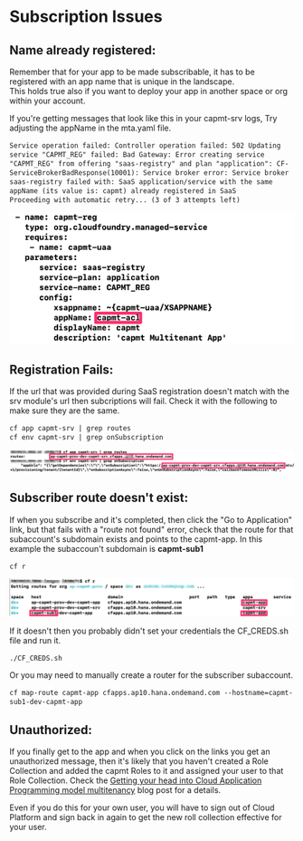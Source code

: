 # Subscription Issues

## Name already registered:

Remember that for your app to be made subscribable, it has to be registered with an app name that is unique in the landscape.  
This holds true also if you want to deploy your app in another space or org within your account.

If you're getting messages that look like this in your capmt-srv logs, Try adjusting the appName in the mta.yaml file.

```
Service operation failed: Controller operation failed: 502 Updating service "CAPMT_REG" failed: Bad Gateway: Error creating service "CAPMT_REG" from offering "saas-registry" and plan "application": CF-ServiceBrokerBadResponse(10001): Service broker error: Service broker saas-registry failed with: SaaS application/service with the same appName (its value is: capmt) already registered in SaaS 
Proceeding with automatic retry... (3 of 3 attempts left)
```
![appName](images/2E731498-07B8-4B67-8BD9-F2C5B092E29B.png)

## Registration Fails:

If the url that was provided during SaaS registration doesn't match with the srv module's url then subcriptions will fail.  Check it with the following to make sure they are the same.
```
cf app capmt-srv | grep routes
cf env capmt-srv | grep onSubscription
```
![capmt-srv](images/23F114A1-56BD-4A66-927F-8135CD07DFEB.png)


## Subscriber route doesn't exist:

If when you subscribe and it's completed, then click the "Go to Application" link, but that fails with a "route not found" error, check that the route for that subaccount's subdomain exists and points to the capmt-app.  In this example the subaccoun't subdomain is **capmt-sub1**

```
cf r
```
![route](images/3DD05C3C-13A5-4188-8C7E-C66CD421A675.png)

If it doesn't then you probably didn't set your credentials the CF_CREDS.sh file and run it.

```
./CF_CREDS.sh
```

Or you may need to manually create a router for the subscriber subaccount.
```
cf map-route capmt-app cfapps.ap10.hana.ondemand.com --hostname=capmt-sub1-dev-capmt-app
```
## Unauthorized:

If you finally get to the app and when you click on the links you get an unauthorized message, then it's likely that you haven't created a Role Collection and added the capmt Roles to it and assigned your user to that Role Collection.  Check the [Getting your head into Cloud Application Programming model multitenancy](https://blogs.sap.com/2020/08/20/getting-your-head-into-cloud-application-programming-model-multitenancy/) blog post for a details.

Even if you do this for your own user, you will have to sign out of Cloud Platform and sign back in again to get the new roll collection effective for your user.




